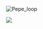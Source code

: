![Pepe_loop](https://github.com/pxpcorn/pxpcorn/assets/43969236/16e14450-b7ae-4501-abd3-ee9c1fe2f012)

[![](https://dcbadge.limes.pink/api/server/autismcrew)](https://discord.gg/autismcrew)
